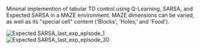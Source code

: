 Minimal implemention of tabular TD control using Q-Learning, SARSA, and Expected SARSA in a MAZE environment. MAZE dimensions can be varied, as well as its "special cell"
content ('Blocks', 'Holes,' and 'Food'). 

![Expected SARSA_last_exp_episode_1](https://github.com/user-attachments/assets/fe5c4af1-22a0-4401-b93c-9d433c33f279)    ![Expected SARSA_last_exp_episode_30](https://github.com/user-attachments/assets/27cd18fa-23d8-420e-a39f-62889091f29c)


